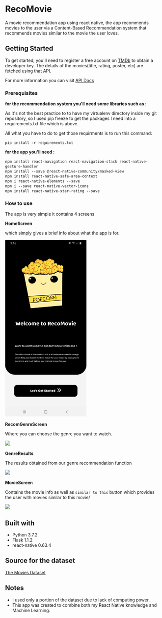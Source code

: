 # RecoMovie
 A movie recommendation app using react native, the app recommends movies to the user via a Content-Based Recommendation system that recommends movies similar to the movie the user loves.

## Getting Started

To get started, you'll need to register a free account on [TMDb](https://www.themoviedb.org/) to obtain a developer key.
The details of the movies(title, rating, poster, etc) are fetched using that API.

For more information you can visit [API Docs](https://developers.themoviedb.org/3/getting-started/introduction)

### Prerequisites

**for the recommendation system you'll need some libraries such as :** 

As it's not the best practice to to have my virtualenv directory inside my git repository, so I used pip freeze to get the packages I need into a requirements.txt file which is above.

All what you have to do to get those requirments is to run this command:

``` 
pip install -r requirements.txt
```

**for the app you'll need :** 

```
npm install react-navigation react-navigation-stack react-native-gesture-handler
npm install --save @react-native-community/masked-view
npm install react-native-safe-area-context
npm i react-native-elements --save
npm i --save react-native-vector-icons
npm install react-native-star-rating --save
```

### How to use

The app is very simple it contains 4 screens 

**HomeScreen** 

which simply gives a brief info about what the app is for. 

<img src='Screenshots/homepage.jpg' width="265" >


**RecomGenreScreen**

Where you can choose the genre you want to watch.

![](https://media.giphy.com/media/Y8uLRnzHjfHAEYyjXS/giphy.gif)

**GenreResults**

The results obtained from our genre recommendation function

![](https://media.giphy.com/media/HiCgRUEvmbjTtb4kuI/giphy.gif)

**MovieScreen**

Contains the movie info as well as `similar to this` button which provides the user with movies similar to this movie/

![](https://media.giphy.com/media/AKaBURiT9Nk4aPy72B/giphy.gif)


## Built with

* Python 3.7.2
* Flask 1.1.2
* react-native 0.63.4

## Source for the dataset

[The Movies Dataset](https://www.kaggle.com/rounakbanik/the-movies-dataset?select=keywords.csv)

## Notes

* I used only a portion of the dataset due to lack of computing power. 
* This app was created to combine both my React Native knowledge and Machine Learning. 

